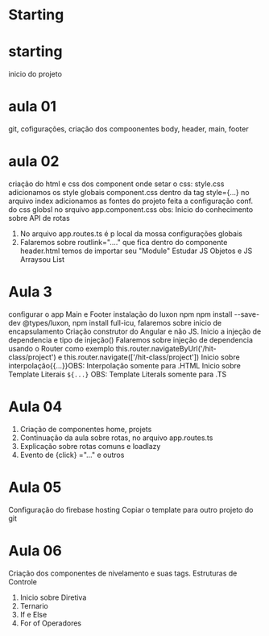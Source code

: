 # Starting

# starting 
inicio do projeto 

# aula 01
git, cofigurações, criação dos compoonentes body, header, main, footer 

# aula 02
criação do html e css dos component
onde setar o css:
style.css adicionamos os style globais
component.css
dentro da tag style={...}
no arquivo index adicionamos as fontes do projeto
feita a configuração conf. do css globsl no srquivo app.component.css
obs: Inicio do conhecimento sobre API de rotas
1. No arquivo app.routes.ts é p local da mossa configurações globais
2. Falaremos sobre routlink="...." que fica dentro do componente header.html
temos de importar seu "Module"
Estudar JS Objetos e JS Arraysou List

# Aula 3 
configurar o app Main e Footer
instalação do luxon npm npm install --save-dev @types/luxon, npm install full-icu, falaremos sobre inicio de encapsulamento 
Criação construtor do Angular e não JS.
Inicio a injeção de dependencia e tipo de injeção()
Falaremos sobre injeção de dependencia usando o Router como exemplo this.router.navigateByUrl('/hit-class/project') e this.router.navigate(['/hit-class/project'])
Inicio sobre interpolação{{...}}OBS: Interpolação somente para .HTML 
Inicio sobre Template Literais `${...}` OBS: Template Literals somente para .TS

# Aula 04
1. Criação de componentes home, projets
2. Continuação da aula sobre rotas, no arquivo app.routes.ts
3. Explicação sobre rotas comuns e loadlazy
4. Evento de {click} ="..." e outros

# Aula 05
Configuração do firebase hosting 
Copiar o template para outro projeto do git

# Aula 06
Criação dos componentes de nivelamento e suas tags.
Estruturas de Controle
1. Inicio sobre Diretiva 
2. Ternario
3. If e Else
4. For of
Operadores
